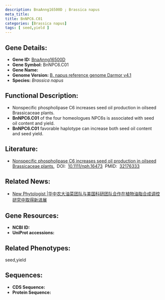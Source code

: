 ```yaml
---
description: BnaAnng16500D ; Brassica napus
meta_title:
title: BnNPC6.C01
categories: [Brassica napus]
tags: [ seed,yield ]
---
```


## Gene Details:
- **Gene ID:**	[BnaAnng16500D]()
- **Gene Symbol:** BnNPC6.C01
- **Gene Name:** 
- **Genome Version:** [B. napus reference genome Darmor v4.1]()
- **Species:** *Brassica napus*

## Functional Description:
   - Nonspecific phospholipase C6 increases seed oil production in oilseed Brassicaceae plants.
   - **BnNPC6.C01** of the four homeologues NPC6s is associated with seed oil content and yield.
   - **BnNPC6.C01** favorable haplotype can increase both seed oil content and seed yield.

## Literature:
   - [Nonspecific phospholipase C6 increases seed oil production in oilseed Brassicaceae plants.]( https://nph.onlinelibrary.wiley.com/doi/10.1111/nph.16473)&nbsp;&nbsp;DOI:&nbsp;&nbsp;[10.1111/nph.16473](https://nph.onlinelibrary.wiley.com/doi/10.1111/nph.16473)&nbsp;&nbsp;PMID:&nbsp;&nbsp;[32176333](https://pubmed.ncbi.nlm.nih.gov/32176333/)

## Related News:
   - [New Phytologist |华中农大油菜团队与美国科研团队合作在植物油脂合成调控研究中取得新进展](https://mp.weixin.qq.com/s?__biz=MzIyOTY2NDYyNQ==&mid=2247494476&idx=2&sn=3d9d74f068967148546fb5a94d8387c0&chksm=e8bd9952dfca104413833af912346b3bbc69b8adb1214ff23d9237db9dc61493836b4ba210fc&scene=27#wechat_redirect)

## Gene Resources:
- **NCBI ID:** [](https://www.ncbi.nlm.nih.gov/gene/?term=)
- **UniProt accessions:** [](https://www.uniprot.org/uniprotkb//entry)

## Related Phenotypes:
seed,yield

## Sequences:
- **CDS Sequence:**
- **Protein Sequence:**
